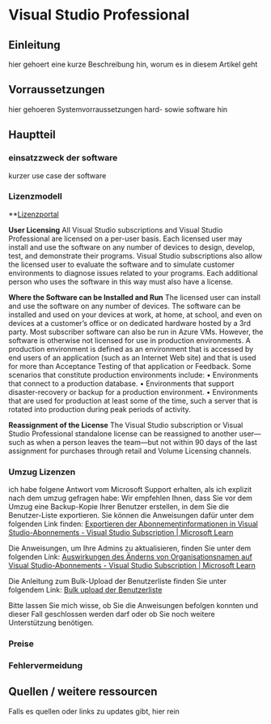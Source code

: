 # Visual Studio Professional

## Einleitung

hier gehoert eine kurze Beschreibung hin, worum es in diesem Artikel geht

## Vorraussetzungen

hier gehoeren Systemvorraussetzungen hard- sowie software hin

## Hauptteil

### einsatzzweck der software

kurzer use case der software

### Lizenzmodell

**[Lizenzportal](https://my.visualstudio.com/)

**User Licensing**
All Visual Studio subscriptions and Visual Studio Professional are licensed on a per-user basis. Each
licensed user may install and use the software on any number of devices to design, develop, test, and
demonstrate their programs. Visual Studio subscriptions also allow the licensed user to evaluate the
software and to simulate customer environments to diagnose issues related to your programs. Each
additional person who uses the software in this way must also have a license.

**Where the Software can be Installed and Run**
The licensed user can install and use the software on any number of devices. The software can be
installed and used on your devices at work, at home, at school, and even on devices at a customer’s office
or on dedicated hardware hosted by a 3rd party. Most subscriber software can also be run in Azure VMs.
However, the software is otherwise not licensed for use in production environments.
A production environment is defined as an environment that is accessed by end users of an application
(such as an Internet Web site) and that is used for more than Acceptance Testing of that application or
Feedback. Some scenarios that constitute production environments include:
• Environments that connect to a production database.
• Environments that support disaster-recovery or backup for a production environment.
• Environments that are used for production at least some of the time, such a server that is rotated
into production during peak periods of activity.

**Reassignment of the License**
The Visual Studio subscription or Visual Studio Professional standalone license can be reassigned to
another user—such as when a person leaves the team—but not within 90 days of the last assignment for
purchases through retail and Volume Licensing channels.

### Umzug Lizenzen

ich habe folgene Antwort vom Microsoft Support erhalten, als ich explizit nach dem umzug gefragen habe:
Wir empfehlen Ihnen, dass Sie vor dem Umzug eine Backup-Kopie Ihrer Benutzer erstellen, in dem Sie die Benutzer-Liste exportieren. Sie können die Anweisungen dafür unter dem folgenden Link finden:
[Exportieren der Abonnementinformationen in Visual Studio-Abonnements - Visual Studio Subscription | Microsoft Learn](https://learn.microsoft.com/de-de/visualstudio/subscriptions/exporting-subscriptions)

Die Anweisungen, um Ihre Admins zu aktualisieren, finden Sie unter dem folgenden Link:
[Auswirkungen des Änderns von Organisationsnamen auf Visual Studio-Abonnements - Visual Studio Subscription | Microsoft Learn](https://learn.microsoft.com/de-de/visualstudio/subscriptions/change-org-email-addresses#what-to-do-if-your-organizations-email-addresses-change)

Die Anleitung zum Bulk-Upload der Benutzerliste finden Sie unter folgendem Link:
[Bulk upload der Benutzerliste](https://learn.microsoft.com/de-de/visualstudio/subscriptions/assign-license-bulk)

Bitte lassen Sie mich wisse, ob Sie die Anweisungen befolgen konnten und dieser Fall geschlossen werden darf oder ob Sie noch weitere Unterstützung benötigen.

### Preise

### Fehlervermeidung

## Quellen / weitere ressourcen

Falls es quellen oder links zu updates gibt, hier rein
